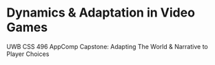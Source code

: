 # Dynamics & Adaptation in Video Games
UWB CSS 496 AppComp Capstone: Adapting The World & Narrative to Player Choices
